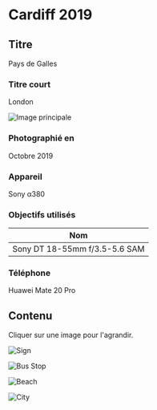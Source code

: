 # Cardiff 2019

## Titre

Pays de Galles

### Titre court

London

![Image principale](https://live.staticflickr.com/65535/53471375247_7980df7c16_o.jpg)

### Photographié en

Octobre 2019

### Appareil

Sony α380

### Objectifs utilisés

| Nom                           |
| ----------------------------- |
| Sony DT 18-55mm f/3.5-5.6 SAM |

### Téléphone

Huawei Mate 20 Pro

## Contenu

Cliquer sur une image pour l'agrandir.

![Sign](https://live.staticflickr.com/65535/53472591354_4cb14f2152_o.jpg)

![Bus Stop](https://live.staticflickr.com/65535/53471375227_69dc179fd1_o.jpg)

![Beach](https://live.staticflickr.com/65535/53472703615_f837ecb841_o.jpg)

![City](https://live.staticflickr.com/65535/53471375232_70786e49d9_o.jpg)

